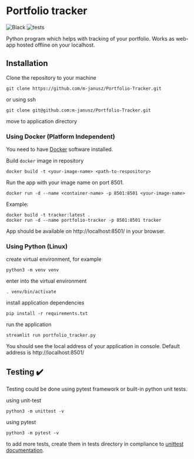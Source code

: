 # Portfolio tracker 
![Black](https://img.shields.io/static/v1?label=code%20style&message=black&color=black&style=flat-squar) 
![tests](https://img.shields.io/github/workflow/status/m-janusz/Portfolio-Tracker/tests)

Python program which helps with tracking of your portfolio. Works as web-app hosted offline on your localhost.

## Installation

Clone the repository to your machine
```
git clone https://github.com/m-janusz/Portfolio-Tracker.git
```
or using ssh
```
git clone git@github.com:m-janusz/Portfolio-Tracker.git
```

move to application directory

### Using Docker (Platform Independent)

You need to have [Docker](https://docs.docker.com/get-docker/) software installed. 

Build `docker` image in repository
```
docker build -t <your-image-name> <path-to-respository>
```
Run the app with your image name on port 8501.
```
docker run -d --name <container-name> -p 8501:8501 <your-image-name>
```
Example:
```
docker build -t tracker:latest .
docker run -d --name portfolio-tracker -p 8501:8501 tracker
```

App should be available  on http://localhost:8501/ in your browser.

### Using Python (Linux)

create virtual environment, for example
```
python3 -m venv venv
```

enter into the virtual environment
```
. venv/bin/activate
```

install application dependencies
```
pip install -r requirements.txt
```

run the application
```
streamlit run portfolio_tracker.py
```

You should see the local address of your application in console.
Default address is http://localhost:8501/

## Testing ✔️
Testing could be done using pytest framework or built-in python unit tests.

using unit-test
```
python3 -m unittest -v
```

using pytest
```
python3 -m pytest -v
```

to add more tests, create them in tests directory in compliance to [unittest documentation](https://docs.python.org/3/library/unittest.html).
